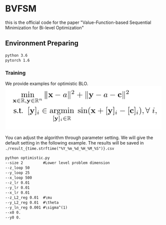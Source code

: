 # BVFSM
this is the official code for the paper "Value-Function-based Sequential Minimization for Bi-level Optimization"

## Environment Preparing
```
python 3.6
pytorch 1.6
```

### Training

We provide examples for optimistic BLO.
![avatar](eq20.png)

You can adjust the algorithm through parameter setting. We will give the default setting in the following example.
The results will be saved in `./result_{time.strftime("%Y_%m_%d_%H_%M_%S")}.csv`
```
python optimistic.py
--size 2         #Lower level problem dimension
--z_loop 50
--y_loop 25
--x_loop 500
--z_lr 0.01
--y_lr 0.01
--x_lr 0.01
--z_L2_reg 0.01  #\mu
--y_L2_reg 0.01  #\theta
--y_ln_reg 0.001 #\sigma^(1)
--x0 0.
--y0 0.
  ```

